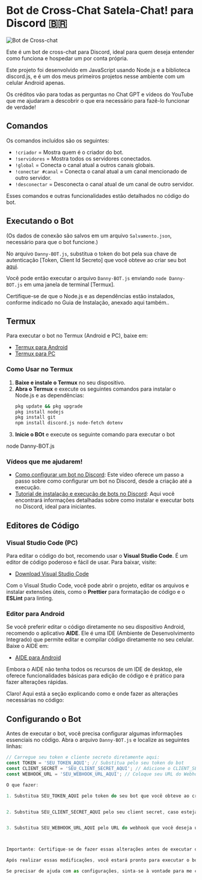 # Bot de Cross-Chat Satela-Chat! para Discord 🇧🇷

![Bot de Cross-chat](https://github.com/user-attachments/assets/20dfea0d-08ec-45b1-9528-7dd669a49aed)

Este é um bot de cross-chat para Discord, ideal para quem deseja entender como funciona e hospedar um por conta própria. 

Este projeto foi desenvolvido em JavaScript usando Node.js e a biblioteca discord.js, e é um dos meus primeiros projetos nesse ambiente com um celular Android apenas.

Os créditos vão para todas as perguntas no Chat GPT e vídeos do YouTube que me ajudaram a descobrir o que era necessário para fazê-lo funcionar de verdade!

## Comandos
Os comandos incluídos são os seguintes:
- `!criador` = Mostra quem é o criador do bot.
- `!servidores` = Mostra todos os servidores conectados.
- `!global` = Conecta o canal atual a outros canais globais.
- `!conectar #canal` = Conecta o canal atual a um canal mencionado de outro servidor.
- `!desconectar` = Desconecta o canal atual de um canal de outro servidor.

Esses comandos e outras funcionalidades estão detalhados no código do bot.

## Executando o Bot
(Os dados de conexão são salvos em um arquivo `Salvamento.json`, necessário para que o bot funcione.)

No arquivo `Danny-BOT.js`, substitua o token do bot pela sua chave de autenticação [Token, Client Id Secreto] que você obteve ao criar seu bot [aqui](https://discord.com/developers/applications).

Você pode então executar o arquivo `Danny-BOT.js` enviando `node Danny-BOT.js` em uma janela de terminal [Termux]. 

Certifique-se de que o Node.js e as dependências estão instalados, conforme indicado no Guia de Instalação, anexado aqui também..

## Termux
Para executar o bot no Termux (Android e PC), baixe em:
- [Termux para Android](https://play.google.com/store/apps/details?id=com.termux)
- [Termux para PC](https://github.com/termux/termux-app)

### Como Usar no Termux
1. **Baixe e instale o Termux** no seu dispositivo.
2. **Abra o Termux** e execute os seguintes comandos para instalar o Node.js e as dependências:
   ```bash
   pkg update && pkg upgrade
   pkg install nodejs
   pkg install git
   npm install discord.js node-fetch dotenv
3. **Inicie o BOt** e execute os seguinte comando para executar o bot
   
 node Danny-BOT.js

### Vídeos que me ajudarem!
- [Como configurar um bot no Discord](https://youtu.be/f9Mr6_k8KRI?si=7pftL5mxuWA8qYrD): Este vídeo oferece um passo a passo sobre como configurar um bot no Discord, desde a criação até a execução.
- [Tutorial de instalação e execução de bots no Discord](https://youtu.be/4-aVu1_w18Y?si=uaQSjhGAJS1KrAWM): Aqui você encontrará informações detalhadas sobre como instalar e executar bots no Discord, ideal para iniciantes.

## Editores de Código

### Visual Studio Code (PC)
Para editar o código do bot, recomendo usar o **Visual Studio Code**. É um editor de código poderoso e fácil de usar. Para baixar, visite:
- [Download Visual Studio Code](https://code.visualstudio.com/)

Com o Visual Studio Code, você pode abrir o projeto, editar os arquivos e instalar extensões úteis, como o **Prettier** para formatação de código e o **ESLint** para linting.

### Editor para Android
Se você preferir editar o código diretamente no seu dispositivo Android, recomendo o aplicativo **AIDE**. Ele é uma IDE (Ambiente de Desenvolvimento Integrado) que permite editar e compilar código diretamente no seu celular. Baixe o AIDE em:
- [AIDE para Android](https://play.google.com/store/apps/details?id=com.alif.ide)

Embora o AIDE não tenha todos os recursos de um IDE de desktop, ele oferece funcionalidades básicas para edição de código e é prático para fazer alterações rápidas.

Claro! Aqui está a seção explicando como e onde fazer as alterações necessárias no código:

## Configurando o Bot

Antes de executar o bot, você precisa configurar algumas informações essenciais no código. Abra o arquivo `Danny-BOT.js` e localize as seguintes linhas:

```javascript
// Carregue seu token e cliente secreto diretamente aqui:
const TOKEN = 'SEU_TOKEN_AQUI'; // Substitua pelo seu token do bot
const CLIENT_SECRET = 'SEU_CLIENT_SECRET_AQUI'; // Adicione o CLIENT_SECRET aqui
const WEBHOOK_URL = 'SEU_WEBHOOK_URL_AQUI'; // Coloque seu URL do Webhook aqui

O que fazer:

1. Substitua SEU_TOKEN_AQUI pelo token do seu bot que você obteve ao criá-lo na plataforma do Discord.


2. Substitua SEU_CLIENT_SECRET_AQUI pelo seu client secret, caso esteja usando.


3. Substitua SEU_WEBHOOK_URL_AQUI pelo URL do webhook que você deseja usar.



Importante: Certifique-se de fazer essas alterações antes de executar o bot no Termux. Se você não configurar essas informações corretamente, o bot não funcionará.

Após realizar essas modificações, você estará pronto para executar o bot! Se precisar de mais ajuda, sinta-se à vontade para perguntar.

Se precisar de ajuda com as configurações, sinta-se à vontade para me contatar no Discord: **@dannybarbosabr**.
